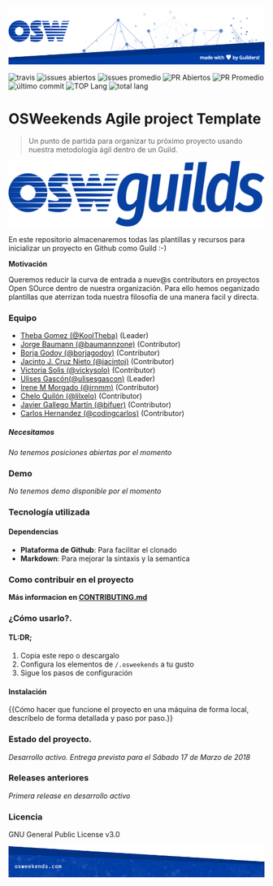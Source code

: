 ![header](other/img/OSW-project-GitHub-template-header.jpg)


![travis](https://img.shields.io/travis/OSWeekends/agile-project-template.svg)
![issues abiertos](https://img.shields.io/github/issues/OSWeekends/agile-project-template.svg)
![issues promedio](https://img.shields.io/issuestats/i/github/OSWeekends/agile-project-template.svg)
![PR Abiertos](https://img.shields.io/github/issues-pr/OSWeekends/agile-project-template.svg)
![PR Promedio](https://img.shields.io/issuestats/p/github/OSWeekends/agile-project-template.svg)
![último commit](https://img.shields.io/github/last-commit/OSWeekends/agile-project-template/master.svg)
![TOP Lang](https://img.shields.io/github/languages/top/OSWeekends/agile-project-template.svg)
![total lang](https://img.shields.io/github/languages/count/OSWeekends/agile-project-template.svg)

# OSWeekends Agile project Template

> Un punto de partida para organizar tu próximo proyecto usando nuestra metodología ágil dentro de un Guild.

![Logo de OSWGuilds](other/img/OSWGuilds-logo-blanco.svg)

En este repositorio almacenaremos todas las plantillas y recursos para inicializar un proyecto en Github como Guild :-)

**Motivación**

Queremos reducir la curva de entrada a nuev@s contributors en proyectos Open SOurce dentro de nuestra organización. Para ello hemos oeganizado plantillas que aterrizan toda nuestra filosofía de una manera facil y directa.

### Equipo

 - [ Theba Gomez (@KoolTheba)](https://github.com/integrante1) (Leader)
 - [ Jorge Baumann (@baumannzone)](https://github.com/baumannzone) (Contributor)
 - [ Borja Godoy (@borjagodoy)](https://github.com/borjagodoy) (Contributor)
 - [ Jacinto J. Cruz Nieto (@jacintoj)](https://github.com/jacintoj) (Contributor)
 - [ Victoria Solis (@vickysolo)](https://github.com/vickysolo) (Contributor)
 - [ Ulises Gascón(@ulisesgascon)](https://github.com/ulisesgascon) (Leader)
 - [ Irene M Morgado (@irnmm)](https://twitter.com/irnmm?lang=es) (Contributor)
 - [ Chelo Quilón (@lilxelo)](https://github.com/lilxelo) (Contributor)
 - [ Javier Gallego Martín (@bifuer)](https://github.com/bifuer) (Contributor)
 - [ Carlos Hernandez (@codingcarlos)](https://github.com/codingcarlos) (Contributor)


##### Necesitamos

_No tenemos posiciones abiertas por el momento_

### Demo

_No tenemos demo disponible por el momento_

### Tecnología utilizada

#### Dependencias
- **Plataforma de Github**: Para facilitar el clonado
- **Markdown**: Para mejorar la sintaxis y la semantica

### Como contribuir en el proyecto


**Más informacion en [CONTRIBUTING.md](CONTRIBUTING.md)**

### ¿Cómo usarlo?.

#### TL:DR;

1. Copia este repo o descargalo
2. Configura los elementos de `/.osweekends` a tu gusto
3. Sigue los pasos de configuración

#### Instalación

{{Cómo hacer que funcione el proyecto en una máquina de forma local, descríbelo de forma detallada y paso por paso.}}


### Estado del proyecto.

_Desarrollo activo. Entrega prevista para el Sábado 17 de Marzo de 2018_


### Releases anteriores

_Primera release en desarrollo activo_

### Licencia

GNU General Public License v3.0

![footer](other/img/OSW-project-GitHub-template-footer.jpg)